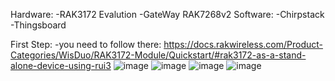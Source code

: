 Hardware:
-RAK3172 Evalution
-GateWay RAK7268v2
Software:
-Chirpstack
-Thingsboard

First Step:
-you need to follow there: https://docs.rakwireless.com/Product-Categories/WisDuo/RAK3172-Module/Quickstart/#rak3172-as-a-stand-alone-device-using-rui3 
![image](https://github.com/doanlenhon/LORAWAN_RAK3172/assets/131939083/e06fd3b5-af33-4b69-8dce-32757a022cfa)
![image](https://github.com/doanlenhon/LORAWAN_RAK3172/assets/131939083/c55b64c8-fe6c-4aa1-89d8-ad3f24f88f38)
![image](https://github.com/doanlenhon/LORAWAN_RAK3172/assets/131939083/9a8cc80f-6ee3-49c0-84bb-bafc5ff07316)
![image](https://github.com/doanlenhon/LORAWAN_RAK3172/assets/131939083/27f95c6d-21f6-47ca-aebb-b1a3feb277cd)

